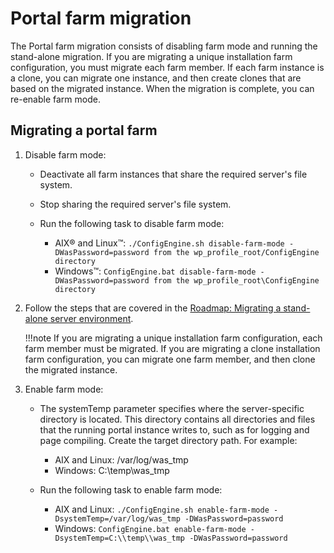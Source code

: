 # Portal farm migration

The Portal farm migration consists of disabling farm mode and running the stand-alone migration. If you are migrating a unique installation farm configuration, you must migrate each farm member. If each farm instance is a clone, you can migrate one instance, and then create clones that are based on the migrated instance. When the migration is complete, you can re-enable farm mode.

## Migrating a portal farm

1.  Disable farm mode:

    -   Deactivate all farm instances that share the required server's file system.
    -   Stop sharing the required server's file system.
    -   Run the following task to disable farm mode:

        -   AIX® and Linux™: `./ConfigEngine.sh disable-farm-mode -DWasPassword=password from the wp_profile_root/ConfigEngine directory`
        -   Windows™: `ConfigEngine.bat disable-farm-mode -DWasPassword=password from the wp_profile_root\ConfigEngine directory`

2.  Follow the steps that are covered in the [Roadmap: Migrating a stand-alone server environment](../../../../../deployment/manage/migrate/planning_migration/rm_migration/rm_mig_standalone.md).

    !!!note
        If you are migrating a unique installation farm configuration, each farm member must be migrated. If you are migrating a clone installation farm configuration, you can migrate one farm member, and then clone the migrated instance.

3.  Enable farm mode:
    -   The systemTemp parameter specifies where the server-specific directory is located. This directory contains all directories and files that the running portal instance writes to, such as for logging and page compiling. Create the target directory path. For example:

        -   AIX and Linux: /var/log/was_tmp
        -   Windows: C:\\temp\\was_tmp

    -   Run the following task to enable farm mode:
        -   AIX and Linux: `./ConfigEngine.sh enable-farm-mode -DsystemTemp=/var/log/was_tmp -DWasPassword=password`
        -   Windows: `ConfigEngine.bat enable-farm-mode -DsystemTemp=C:\\temp\\was_tmp -DWasPassword=password`

